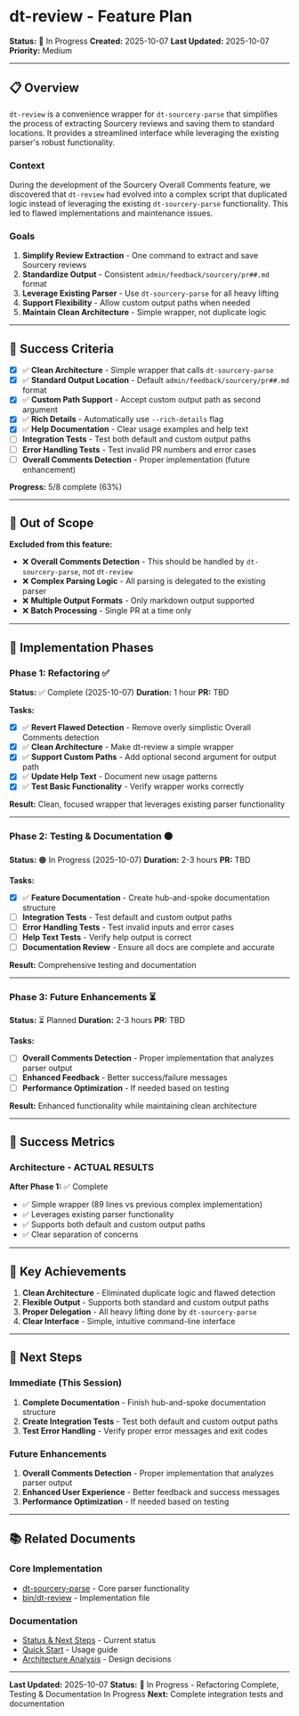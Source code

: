 # dt-review - Feature Plan

**Status:** 🔧 In Progress
**Created:** 2025-10-07
**Last Updated:** 2025-10-07
**Priority:** Medium

---

## 📋 Overview

`dt-review` is a convenience wrapper for `dt-sourcery-parse` that simplifies the process of extracting Sourcery reviews and saving them to standard locations. It provides a streamlined interface while leveraging the existing parser's robust functionality.

### Context

During the development of the Sourcery Overall Comments feature, we discovered that `dt-review` had evolved into a complex script that duplicated logic instead of leveraging the existing `dt-sourcery-parse` functionality. This led to flawed implementations and maintenance issues.

### Goals

1. **Simplify Review Extraction** - One command to extract and save Sourcery reviews
2. **Standardize Output** - Consistent `admin/feedback/sourcery/pr##.md` format
3. **Leverage Existing Parser** - Use `dt-sourcery-parse` for all heavy lifting
4. **Support Flexibility** - Allow custom output paths when needed
5. **Maintain Clean Architecture** - Simple wrapper, not duplicate logic

---

## 🎯 Success Criteria

- [x] ✅ **Clean Architecture** - Simple wrapper that calls `dt-sourcery-parse`
- [x] ✅ **Standard Output Location** - Default `admin/feedback/sourcery/pr##.md` format
- [x] ✅ **Custom Path Support** - Accept custom output path as second argument
- [x] ✅ **Rich Details** - Automatically use `--rich-details` flag
- [x] ✅ **Help Documentation** - Clear usage examples and help text
- [ ] **Integration Tests** - Test both default and custom output paths
- [ ] **Error Handling Tests** - Test invalid PR numbers and error cases
- [ ] **Overall Comments Detection** - Proper implementation (future enhancement)

**Progress:** 5/8 complete (63%)

---

## 🚫 Out of Scope

**Excluded from this feature:**
- ❌ **Overall Comments Detection** - This should be handled by `dt-sourcery-parse`, not `dt-review`
- ❌ **Complex Parsing Logic** - All parsing is delegated to the existing parser
- ❌ **Multiple Output Formats** - Only markdown output supported
- ❌ **Batch Processing** - Single PR at a time only

---

## 📅 Implementation Phases

### Phase 1: Refactoring ✅

**Status:** ✅ Complete (2025-10-07)
**Duration:** 1 hour
**PR:** TBD

**Tasks:**
- [x] ✅ **Revert Flawed Detection** - Remove overly simplistic Overall Comments detection
- [x] ✅ **Clean Architecture** - Make dt-review a simple wrapper
- [x] ✅ **Support Custom Paths** - Add optional second argument for output path
- [x] ✅ **Update Help Text** - Document new usage patterns
- [x] ✅ **Test Basic Functionality** - Verify wrapper works correctly

**Result:** Clean, focused wrapper that leverages existing parser functionality

---

### Phase 2: Testing & Documentation 🟠

**Status:** 🟠 In Progress (2025-10-07)
**Duration:** 2-3 hours
**PR:** TBD

**Tasks:**
- [x] ✅ **Feature Documentation** - Create hub-and-spoke documentation structure
- [ ] **Integration Tests** - Test default and custom output paths
- [ ] **Error Handling Tests** - Test invalid inputs and error cases
- [ ] **Help Text Tests** - Verify help output is correct
- [ ] **Documentation Review** - Ensure all docs are complete and accurate

**Result:** Comprehensive testing and documentation

---

### Phase 3: Future Enhancements ⏳

**Status:** ⏳ Planned
**Duration:** 2-3 hours
**PR:** TBD

**Tasks:**
- [ ] **Overall Comments Detection** - Proper implementation that analyzes parser output
- [ ] **Enhanced Feedback** - Better success/failure messages
- [ ] **Performance Optimization** - If needed based on testing

**Result:** Enhanced functionality while maintaining clean architecture

---

## 🎉 Success Metrics

### Architecture - ACTUAL RESULTS

**After Phase 1:** ✅ Complete
- ✅ Simple wrapper (89 lines vs previous complex implementation)
- ✅ Leverages existing parser functionality
- ✅ Supports both default and custom output paths
- ✅ Clear separation of concerns

---

## 🎊 Key Achievements

1. **Clean Architecture** - Eliminated duplicate logic and flawed detection
2. **Flexible Output** - Supports both standard and custom output paths
3. **Proper Delegation** - All heavy lifting done by `dt-sourcery-parse`
4. **Clear Interface** - Simple, intuitive command-line interface

---

## 🚀 Next Steps

### Immediate (This Session)
1. **Complete Documentation** - Finish hub-and-spoke documentation structure
2. **Create Integration Tests** - Test both default and custom output paths
3. **Test Error Handling** - Verify proper error messages and exit codes

### Future Enhancements
1. **Overall Comments Detection** - Proper implementation that analyzes parser output
2. **Enhanced User Experience** - Better feedback and success messages
3. **Performance Optimization** - If needed based on testing

---

## 📚 Related Documents

### Core Implementation
- [dt-sourcery-parse](../sourcery-overall-comments/) - Core parser functionality
- [bin/dt-review](../../../../bin/dt-review) - Implementation file

### Documentation
- [Status & Next Steps](status-and-next-steps.md) - Current status
- [Quick Start](quick-start.md) - Usage guide
- [Architecture Analysis](architecture-analysis.md) - Design decisions

---

**Last Updated:** 2025-10-07
**Status:** 🔧 In Progress - Refactoring Complete, Testing & Documentation In Progress
**Next:** Complete integration tests and documentation
